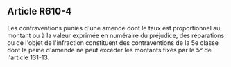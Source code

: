 Article R610-4
----
Les contraventions punies d'une amende dont le taux est proportionnel au montant
ou à la valeur exprimée en numéraire du préjudice, des réparations ou de l'objet
de l'infraction constituent des contraventions de la 5e classe dont la peine
d'amende ne peut excéder les montants fixés par le 5° de l'article 131-13.
